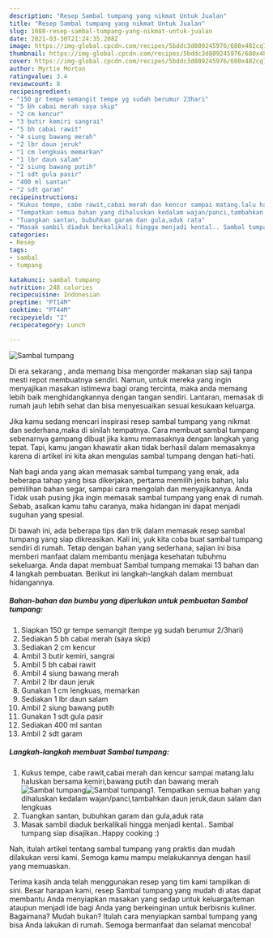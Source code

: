 ```yaml
---
description: "Resep Sambal tumpang yang nikmat Untuk Jualan"
title: "Resep Sambal tumpang yang nikmat Untuk Jualan"
slug: 1088-resep-sambal-tumpang-yang-nikmat-untuk-jualan
date: 2021-03-30T21:24:35.208Z
image: https://img-global.cpcdn.com/recipes/5bddc3d809245976/680x482cq70/sambal-tumpang-foto-resep-utama.jpg
thumbnail: https://img-global.cpcdn.com/recipes/5bddc3d809245976/680x482cq70/sambal-tumpang-foto-resep-utama.jpg
cover: https://img-global.cpcdn.com/recipes/5bddc3d809245976/680x482cq70/sambal-tumpang-foto-resep-utama.jpg
author: Myrtie Morton
ratingvalue: 3.4
reviewcount: 8
recipeingredient:
- "150 gr tempe semangit tempe yg sudah berumur 23hari"
- "5 bh cabai merah saya skip"
- "2 cm kencur"
- "3 butir kemiri sangrai"
- "5 bh cabai rawit"
- "4 siung bawang merah"
- "2 lbr daun jeruk"
- "1 cm lengkuas memarkan"
- "1 lbr daun salam"
- "2 siung bawang putih"
- "1 sdt gula pasir"
- "400 ml santan"
- "2 sdt garam"
recipeinstructions:
- "Kukus tempe, cabe rawit,cabai merah dan kencur sampai matang.lalu haluskan bersama kemiri,bawang putih dan bawang merah"
- "Tempatkan semua bahan yang dihaluskan kedalam wajan/panci,tambahkan daun jeruk,daun salam dan lengkuas"
- "Tuangkan santan, bubuhkan garam dan gula,aduk rata"
- "Masak sambil diaduk berkalikali hingga menjadi kental.. Sambal tumpang siap disajikan..Happy cooking :)"
categories:
- Resep
tags:
- sambal
- tumpang

katakunci: sambal tumpang 
nutrition: 248 calories
recipecuisine: Indonesian
preptime: "PT14M"
cooktime: "PT44M"
recipeyield: "2"
recipecategory: Lunch

---
```



![Sambal tumpang](https://img-global.cpcdn.com/recipes/5bddc3d809245976/680x482cq70/sambal-tumpang-foto-resep-utama.jpg)

Di era  sekarang , anda memang bisa mengorder makanan siap saji tanpa mesti repot membuatnya sendiri. Namun, untuk mereka yang ingin menyajikan masakan istimewa bagi orang tercinta, maka anda memang lebih baik menghidangkannya dengan tangan sendiri. Lantaran, memasak di rumah jauh lebih sehat dan bisa menyesuaikan sesuai kesukaan keluarga.

Jika kamu sedang mencari inspirasi resep sambal tumpang yang nikmat dan sederhana,maka di sinilah tempatnya. Cara membuat sambal tumpang  sebenarnya gampang dibuat jika kamu memasaknya dengan langkah yang tepat. Tapi, kamu jangan khawatir akan tidak berhasil dalam memasaknya 
karena di artikel ini kita akan mengulas sambal tumpang dengan hati-hati.  



Nah bagi anda yang akan memasak sambal tumpang yang enak, ada beberapa tahap yang bisa dikerjakan, pertama memilih jenis bahan, lalu pemilihan bahan segar, sampai cara mengolah dan menyajikannya. Anda Tidak usah pusing jika ingin memasak sambal tumpang yang enak di rumah. Sebab, asalkan kamu  tahu caranya, maka hidangan ini dapat menjadi suguhan yang spesial.

Di bawah ini, ada beberapa tips dan trik dalam memasak resep sambal tumpang yang siap dikreasikan. Kali ini, yuk kita coba buat sambal tumpang sendiri di rumah. Tetap dengan bahan yang sederhana, sajian ini bisa memberi manfaat dalam membantu menjaga kesehatan tubuhmu sekeluarga. Anda dapat membuat Sambal tumpang memakai 13 bahan dan 4 langkah pembuatan. Berikut ini langkah-langkah dalam membuat hidangannya.

<!--inarticleads1-->

##### Bahan-bahan dan bumbu yang diperlukan untuk pembuatan Sambal tumpang:

1. Siapkan 150 gr tempe semangit (tempe yg sudah berumur 2/3hari)
1. Sediakan 5 bh cabai merah (saya skip)
1. Sediakan 2 cm kencur
1. Ambil 3 butir kemiri, sangrai
1. Ambil 5 bh cabai rawit
1. Ambil 4 siung bawang merah
1. Ambil 2 lbr daun jeruk
1. Gunakan 1 cm lengkuas, memarkan
1. Sediakan 1 lbr daun salam
1. Ambil 2 siung bawang putih
1. Gunakan 1 sdt gula pasir
1. Sediakan 400 ml santan
1. Ambil 2 sdt garam




<!--inarticleads2-->

##### Langkah-langkah membuat Sambal tumpang:

1. Kukus tempe, cabe rawit,cabai merah dan kencur sampai matang.lalu haluskan bersama kemiri,bawang putih dan bawang merah
<img src="https://img-global.cpcdn.com/steps/94d4eccb0ad809a2/160x128cq70/sambal-tumpang-langkah-memasak-1-foto.jpg" alt="Sambal tumpang"><img src="https://img-global.cpcdn.com/steps/74c593a18e7b71fb/160x128cq70/sambal-tumpang-langkah-memasak-1-foto.jpg" alt="Sambal tumpang">1. Tempatkan semua bahan yang dihaluskan kedalam wajan/panci,tambahkan daun jeruk,daun salam dan lengkuas
1. Tuangkan santan, bubuhkan garam dan gula,aduk rata
1. Masak sambil diaduk berkalikali hingga menjadi kental.. Sambal tumpang siap disajikan..Happy cooking :)




Nah, itulah artikel tentang  sambal tumpang  yang praktis dan mudah dilakukan versi kami. Semoga kamu mampu melakukannya dengan hasil yang memuaskan. 

Terima kasih anda telah menggunakan resep yang tim kami tampilkan di sini. Besar harapan kami, resep  Sambal tumpang yang mudah di atas dapat membantu Anda menyiapkan masakan yang sedap untuk keluarga/teman ataupun menjadi ide bagi Anda yang berkeinginan untuk berbisnis kuliner. Bagaimana? Mudah bukan? Itulah cara menyiapkan sambal tumpang yang bisa Anda lakukan di rumah. Semoga bermanfaat dan selamat mencoba!

